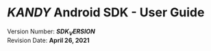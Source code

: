 # $KANDY$ Android SDK - User Guide
Version Number: **$SDK_VERSION$**
<br>
Revision Date: **April 26, 2021**
